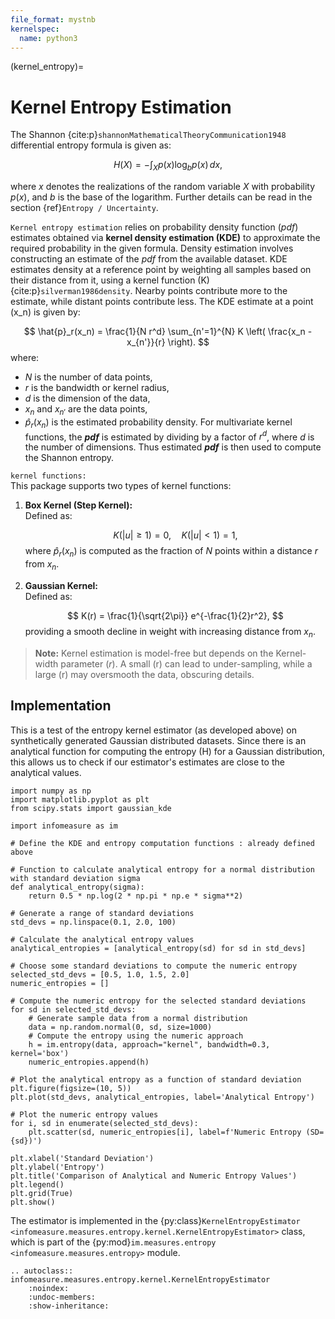 ```yaml
---
file_format: mystnb
kernelspec:
  name: python3
---
```


(kernel_entropy)=
# Kernel Entropy Estimation
The Shannon {cite:p}`shannonMathematicalTheoryCommunication1948` differential entropy formula is given as:

$$
H(X) = -\int_{X} p(x) \log_b p(x) \, dx,
$$

where $x$ denotes the realizations of the random variable $X$ with probability $p(x)$, and $b$ is the base of the logarithm. Further details can be read in the section {ref}`Entropy / Uncertainty`.

``Kernel entropy estimation`` relies on probability density function (_pdf_) estimates obtained via **kernel density estimation (KDE)** to approximate the required probability in the given formula. Density estimation involves constructing an estimate of the _pdf_ from the available dataset. KDE estimates density at a reference point by weighting all samples based on their distance from it, using a kernel function \(K\) {cite:p}`silverman1986density`. Nearby points contribute more to the estimate, while distant points contribute less. The KDE estimate at a point \(x_n\) is given by:

$$
    \hat{p}_r(x_n) = \frac{1}{N r^d} \sum_{n'=1}^{N} K \left( \frac{x_n - x_{n'}}{r} \right).
$$
where:
- $N$ is the number of data points,  
- $r$ is the bandwidth or kernel radius,  
- $d$ is the dimension of the data,  
- $x_n$ and $x_{n'}$ are the data points,  
- $\hat{p}_r(x_n)$ is the estimated probability density.
For multivariate kernel functions, the **_pdf_** is estimated by dividing by a factor of $r^d$, where $d$ is the number of dimensions. Thus estimated **_pdf_** is then used to compute the Shannon entropy.  

``kernel functions:``  
This package supports two types of kernel functions:  

1. **Box Kernel (Step Kernel):**  
   Defined as:  

   $$
   K(|u| \geq 1) = 0, \quad K(|u| < 1) = 1,
   $$
   where $\hat{p}_r(x_n)$ is computed as the fraction of $N$ points within a distance $r$ from $x_n$.  

2. **Gaussian Kernel:**  
   Defined as:  

   $$
   K(r) = \frac{1}{\sqrt{2\pi}} e^{-\frac{1}{2}r^2},
   $$
   providing a smooth decline in weight with increasing distance from $x_n$.  

> **Note:** Kernel estimation is model-free but depends on the Kernel-width parameter $(r)$. A small \(r\) can lead to under-sampling, while a large \(r\) may oversmooth the data, obscuring details.  

## Implementation
This is a test of the entropy kernel estimator (as developed above) on synthetically generated Gaussian distributed datasets. 
Since there is an analytical function for computing the entropy (H) for a Gaussian distribution, this allows us to check if our estimator's estimates are close to the analytical values.

```{code-cell}
import numpy as np
import matplotlib.pyplot as plt
from scipy.stats import gaussian_kde

import infomeasure as im

# Define the KDE and entropy computation functions : already defined above

# Function to calculate analytical entropy for a normal distribution with standard deviation sigma
def analytical_entropy(sigma):
    return 0.5 * np.log(2 * np.pi * np.e * sigma**2)

# Generate a range of standard deviations
std_devs = np.linspace(0.1, 2.0, 100)

# Calculate the analytical entropy values
analytical_entropies = [analytical_entropy(sd) for sd in std_devs]

# Choose some standard deviations to compute the numeric entropy
selected_std_devs = [0.5, 1.0, 1.5, 2.0]
numeric_entropies = []

# Compute the numeric entropy for the selected standard deviations
for sd in selected_std_devs:
    # Generate sample data from a normal distribution
    data = np.random.normal(0, sd, size=1000)
    # Compute the entropy using the numeric approach
    h = im.entropy(data, approach="kernel", bandwidth=0.3, kernel='box')
    numeric_entropies.append(h)

# Plot the analytical entropy as a function of standard deviation
plt.figure(figsize=(10, 5))
plt.plot(std_devs, analytical_entropies, label='Analytical Entropy')

# Plot the numeric entropy values
for i, sd in enumerate(selected_std_devs):
    plt.scatter(sd, numeric_entropies[i], label=f'Numeric Entropy (SD={sd})')

plt.xlabel('Standard Deviation')
plt.ylabel('Entropy')
plt.title('Comparison of Analytical and Numeric Entropy Values')
plt.legend()
plt.grid(True)
plt.show()
```

The estimator is implemented in the {py:class}`KernelEntropyEstimator <infomeasure.measures.entropy.kernel.KernelEntropyEstimator>` class,
which is part of the {py:mod}`im.measures.entropy <infomeasure.measures.entropy>` module.


[//]: # (Not sure if we want to include this everywhere)
```{eval-rst}
.. autoclass:: infomeasure.measures.entropy.kernel.KernelEntropyEstimator
    :noindex:
    :undoc-members:
    :show-inheritance:
```
